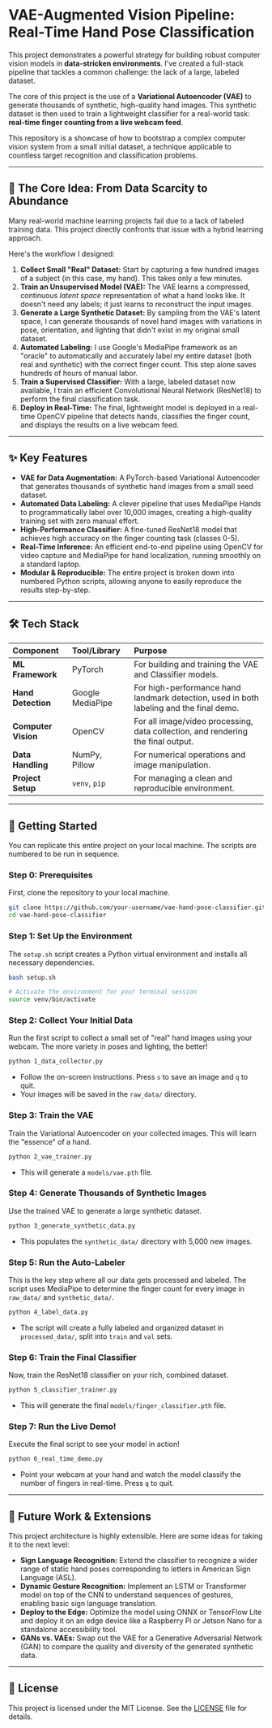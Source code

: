 # VAE-Augmented Vision Pipeline: Real-Time Hand Pose Classification

  <!-- It is highly recommended to create a GIF of the final demo and replace this link

<p align="center">
  <img src="https://img.shields.io/badge/Python-3.9+-blue.svg" alt="Python Version">
  <img src="https://img.shields.io/badge/Framework-PyTorch-orange.svg" alt="PyTorch">
  <img src="https://img.shields.io/badge/Library-OpenCV-green.svg" alt="OpenCV">
  <img src="https://img.shields.io/badge/Tool-MediaPipe-red.svg" alt="MediaPipe">
  <img src="https://img.shields.io/badge/License-MIT-lightgrey.svg" alt="License">
</p> -->

This project demonstrates a powerful strategy for building robust computer vision models in **data-stricken environments**. I've created a full-stack pipeline that tackles a common challenge: the lack of a large, labeled dataset.

The core of this project is the use of a **Variational Autoencoder (VAE)** to generate thousands of synthetic, high-quality hand images. This synthetic dataset is then used to train a lightweight classifier for a real-world task: **real-time finger counting from a live webcam feed**.

This repository is a showcase of how to bootstrap a complex computer vision system from a small initial dataset, a technique applicable to countless target recognition and classification problems.

---

## 🎯 The Core Idea: From Data Scarcity to Abundance

Many real-world machine learning projects fail due to a lack of labeled training data. This project directly confronts that issue with a hybrid learning approach.

Here's the workflow I designed:

 <!-- It's recommended to create a simple flowchart image for this -->

1.  **Collect Small "Real" Dataset:** Start by capturing a few hundred images of a subject (in this case, my hand). This takes only a few minutes.
2.  **Train an Unsupervised Model (VAE):** The VAE learns a compressed, continuous *latent space* representation of what a hand looks like. It doesn't need any labels; it just learns to reconstruct the input images.
3.  **Generate a Large Synthetic Dataset:** By sampling from the VAE's latent space, I can generate thousands of novel hand images with variations in pose, orientation, and lighting that didn't exist in my original small dataset.
4.  **Automated Labeling:** I use Google's MediaPipe framework as an "oracle" to automatically and accurately label my entire dataset (both real and synthetic) with the correct finger count. This step alone saves hundreds of hours of manual labor.
5.  **Train a Supervised Classifier:** With a large, labeled dataset now available, I train an efficient Convolutional Neural Network (ResNet18) to perform the final classification task.
6.  **Deploy in Real-Time:** The final, lightweight model is deployed in a real-time OpenCV pipeline that detects hands, classifies the finger count, and displays the results on a live webcam feed.

---

## ✨ Key Features

*   **VAE for Data Augmentation:** A PyTorch-based Variational Autoencoder that generates thousands of synthetic hand images from a small seed dataset.
*   **Automated Data Labeling:** A clever pipeline that uses MediaPipe Hands to programmatically label over 10,000 images, creating a high-quality training set with zero manual effort.
*   **High-Performance Classifier:** A fine-tuned ResNet18 model that achieves high accuracy on the finger counting task (classes 0-5).
*   **Real-Time Inference:** An efficient end-to-end pipeline using OpenCV for video capture and MediaPipe for hand localization, running smoothly on a standard laptop.
*   **Modular & Reproducible:** The entire project is broken down into numbered Python scripts, allowing anyone to easily reproduce the results step-by-step.

---

## 🛠️ Tech Stack

| Component | Tool/Library | Purpose |
| :--- | :--- | :--- |
| **ML Framework** | PyTorch | For building and training the VAE and Classifier models. |
| **Hand Detection** | Google MediaPipe | For high-performance hand landmark detection, used in both labeling and the final demo. |
| **Computer Vision** | OpenCV | For all image/video processing, data collection, and rendering the final output. |
| **Data Handling** | NumPy, Pillow | For numerical operations and image manipulation. |
| **Project Setup**| `venv`, `pip` | For managing a clean and reproducible environment. |

---

## 🚀 Getting Started

You can replicate this entire project on your local machine. The scripts are numbered to be run in sequence.

### Step 0: Prerequisites

First, clone the repository to your local machine.

```bash
git clone https://github.com/your-username/vae-hand-pose-classifier.git
cd vae-hand-pose-classifier
```

### Step 1: Set Up the Environment

The `setup.sh` script creates a Python virtual environment and installs all necessary dependencies.

```bash
bash setup.sh

# Activate the environment for your terminal session
source venv/bin/activate
```

### Step 2: Collect Your Initial Data

Run the first script to collect a small set of "real" hand images using your webcam. The more variety in poses and lighting, the better!

```bash
python 1_data_collector.py
```
*   Follow the on-screen instructions. Press `s` to save an image and `q` to quit.
*   Your images will be saved in the `raw_data/` directory.

### Step 3: Train the VAE

Train the Variational Autoencoder on your collected images. This will learn the "essence" of a hand.

```bash
python 2_vae_trainer.py
```
*   This will generate a `models/vae.pth` file.

### Step 4: Generate Thousands of Synthetic Images

Use the trained VAE to generate a large synthetic dataset.

```bash
python 3_generate_synthetic_data.py
```
*   This populates the `synthetic_data/` directory with 5,000 new images.

### Step 5: Run the Auto-Labeler

This is the key step where all our data gets processed and labeled. The script uses MediaPipe to determine the finger count for every image in `raw_data/` and `synthetic_data/`.

```bash
python 4_label_data.py
```
*   The script will create a fully labeled and organized dataset in `processed_data/`, split into `train` and `val` sets.

### Step 6: Train the Final Classifier

Now, train the ResNet18 classifier on your rich, combined dataset.

```bash
python 5_classifier_trainer.py
```
*   This will generate the final `models/finger_classifier.pth` file.

### Step 7: Run the Live Demo!

Execute the final script to see your model in action!

```bash
python 6_real_time_demo.py
```
*   Point your webcam at your hand and watch the model classify the number of fingers in real-time. Press `q` to quit.

---

## 🔮 Future Work & Extensions

This project architecture is highly extensible. Here are some ideas for taking it to the next level:

*   **Sign Language Recognition:** Extend the classifier to recognize a wider range of static hand poses corresponding to letters in American Sign Language (ASL).
*   **Dynamic Gesture Recognition:** Implement an LSTM or Transformer model on top of the CNN to understand sequences of gestures, enabling basic sign language translation.
*   **Deploy to the Edge:** Optimize the model using ONNX or TensorFlow Lite and deploy it on an edge device like a Raspberry Pi or Jetson Nano for a standalone accessibility tool.
*   **GANs vs. VAEs:** Swap out the VAE for a Generative Adversarial Network (GAN) to compare the quality and diversity of the generated synthetic data.

---

## 📄 License

This project is licensed under the MIT License. See the [LICENSE](LICENSE) file for details.
